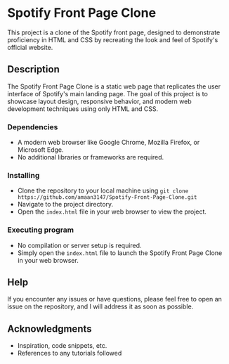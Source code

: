 # Spotify Front Page Clone

This project is a clone of the Spotify front page, designed to demonstrate proficiency in HTML and CSS by recreating the look and feel of Spotify's official website.

## Description

The Spotify Front Page Clone is a static web page that replicates the user interface of Spotify's main landing page. The goal of this project is to showcase layout design, responsive behavior, and modern web development techniques using only HTML and CSS.


### Dependencies

- A modern web browser like Google Chrome, Mozilla Firefox, or Microsoft Edge.
- No additional libraries or frameworks are required.

### Installing

- Clone the repository to your local machine using `git clone https://github.com/amaan3147/Spotify-Front-Page-Clone.git`
- Navigate to the project directory.
- Open the `index.html` file in your web browser to view the project.

### Executing program

- No compilation or server setup is required.
- Simply open the `index.html` file to launch the Spotify Front Page Clone in your web browser.

## Help

If you encounter any issues or have questions, please feel free to open an issue on the repository, and I will address it as soon as possible.

## Acknowledgments

- Inspiration, code snippets, etc.
- References to any tutorials followed
